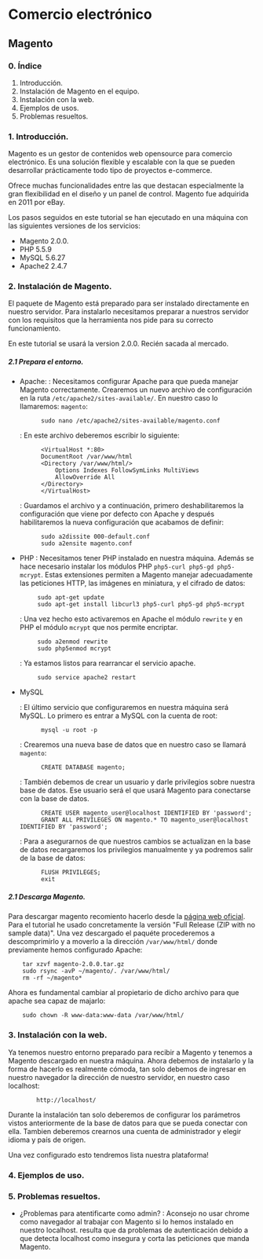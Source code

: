 # Comercio electrónico

## Magento
### 0. Índice
1. Introducción.
2. Instalación de Magento en el equipo.
3. Instalación con la web.
4. Ejemplos de usos.
5. Problemas resueltos.

### 1. Introducción.

Magento es un gestor de contenidos web opensource para comercio electrónico. Es una solución flexible y escalable con la que se pueden desarrollar prácticamente todo tipo de proyectos e-commerce.

Ofrece muchas funcionalidades entre las que destacan especialmente la gran flexibilidad en el diseño y un panel de control.
Magento fue adquirida en 2011 por eBay.

Los pasos seguidos en este tutorial se han ejecutado en una máquina con las siguientes versiones de los servicios:

* Magento 2.0.0.
* PHP 5.5.9
* MySQL 5.6.27
* Apache2 2.4.7

### 2. Instalación de Magento.
    
El paquete de Magento está preparado para ser instalado directamente en nuestro servidor. Para instalarlo necesitamos preparar a nuestros servidor con los requisitos que la herramienta nos pide para su correcto funcionamiento.

En este tutorial se usará la version 2.0.0. Recién sacada al mercado.

##### 2.1 Prepara el entorno.
* Apache:
    : Necesitamos configurar Apache para que pueda manejar Magento correctamente. Crearemos un nuevo archivo de configuración en la ruta `/etc/apache2/sites-available/`. En nuestro caso lo llamaremos: `magento`:

            sudo nano /etc/apache2/sites-available/magento.conf
    
	: En este archivo deberemos escribir lo siguiente:
	
        	<VirtualHost *:80>
            DocumentRoot /var/www/html
            <Directory /var/www/html/>
                Options Indexes FollowSymLinks MultiViews
                AllowOverride All
            </Directory>
            </VirtualHost>
            
    : Guardamos el archivo y a continuación, primero deshabilitaremos la configuración que viene por defecto con Apache y después habilitaremos la nueva configuración que acabamos de definir:
    
            sudo a2dissite 000-default.conf
            sudo a2ensite magento.conf

*  PHP
    : Necesitamos tener PHP instalado en nuestra máquina. Además se hace necesario instalar los módulos PHP `php5-curl php5-gd php5-mcrypt`. Estas extensiones permiten a Magento manejar adecuadamente las peticiones HTTP, las imágenes en miniatura, y el cifrado de datos:

            sudo apt-get update
            sudo apt-get install libcurl3 php5-curl php5-gd php5-mcrypt
    
    : Una vez hecho esto activaremos en Apache el módulo `rewrite` y en PHP el módulo `mcrypt` que nos permite encriptar. 
    
            sudo a2enmod rewrite
            sudo php5enmod mcrypt
    : Ya estamos listos para rearrancar el servicio apache.
    
            sudo service apache2 restart

* MySQL

    :  El último servicio que configuraremos en nuestra máquina será MySQL. Lo primero es entrar a MySQL con la cuenta de root:
    
            mysql -u root -p
    : Crearemos una nueva base de datos que en nuestro caso se llamará `magento`:
    
            CREATE DATABASE magento;
    : También debemos de crear un usuario y darle privilegios sobre nuestra base de datos. Ese usuario será el que usará Magento para conectarse con la base de datos.
            
            CREATE USER magento_user@localhost IDENTIFIED BY 'password';
            GRANT ALL PRIVILEGES ON magento.* TO magento_user@localhost IDENTIFIED BY 'password';
    : Para a asegurarnos de que nuestros cambios se actualizan en la base de datos recargaremos los privilegios manualmente y ya podremos salir de la base de datos:
    
            FLUSH PRIVILEGES;
            exit
            
            
##### 2.1 Descarga Magento.

Para descargar magento recomiento hacerlo desde la [página web oficial](https://www.magentocommerce.com/download "página web oficial"). Para el tutorial he usado concretamente la versión "Full Release (ZIP with no sample data)". Una vez descargado el paquéte procederemos a descomprimirlo y a moverlo a la dirección `/var/www/html/` donde previamente hemos configurado Apache:

        tar xzvf magento-2.0.0.tar.gz
        sudo rsync -avP ~/magento/. /var/www/html/
        rm -rf ~/magento*
Ahora es fundamental cambiar al propietario de dicho archivo para que apache sea capaz de majarlo:

        sudo chown -R www-data:www-data /var/www/html/

### 3. Instalación con la web.

Ya tenemos nuestro entorno preparado para recibir a Magento y tenemos a Magento descargado en nuestra máquina. Ahora debemos de instalarlo y la forma de hacerlo es realmente cómoda, tan solo debemos de ingresar en nuestro navegador la dirección de nuestro servidor, en nuestro caso localhost:

            http://localhost/
Durante la instalación tan solo deberemos de configurar los parámetros vistos anteriormente de la base de datos para que se pueda conectar con ella. Tambien deberemos crearnos una cuenta de administrador y elegir idioma y país de origen.

Una vez configurado esto tendremos lista nuestra plataforma!

### 4. Ejemplos de uso.


### 5. Problemas resueltos.
* ¿Problemas para atentificarte como admin?
    : Aconsejo no usar chrome como navegador al trabajar con Magento si lo hemos instalado en nuestro localhost. resulta que da problemas de autenticación debido a que detecta localhost como insegura y corta las peticiones que manda Magento.
